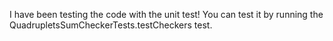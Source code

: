 I have been testing the code with the unit test! You can test it by running the QuadrupletsSumCheckerTests.testCheckers test.